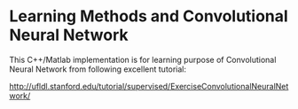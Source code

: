 # Learning Methods and Convolutional Neural Network

This C++/Matlab implementation is for learning purpose of Convolutional Neural Network from following excellent tutorial:

http://ufldl.stanford.edu/tutorial/supervised/ExerciseConvolutionalNeuralNetwork/
